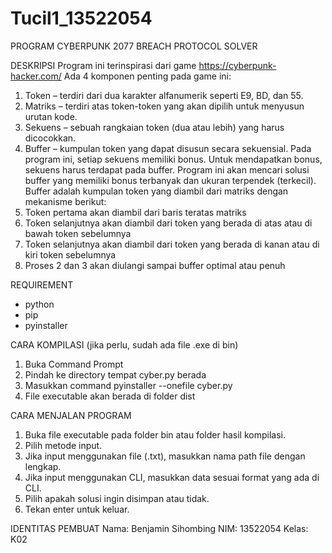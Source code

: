 # Tucil1_13522054

PROGRAM CYBERPUNK 2077 BREACH PROTOCOL SOLVER

DESKRIPSI
Program ini terinspirasi dari game https://cyberpunk-hacker.com/
Ada 4 komponen penting pada game ini:
1. Token – terdiri dari dua karakter alfanumerik seperti E9, BD, dan 55.
2. Matriks – terdiri atas token-token yang akan dipilih untuk menyusun urutan kode.
3. Sekuens – sebuah rangkaian token (dua atau lebih) yang harus dicocokkan.
4. Buffer – kumpulan token yang dapat disusun secara sekuensial.
Pada program ini, setiap sekuens memiliki bonus. 
Untuk mendapatkan bonus, sekuens harus terdapat pada buffer.
Program ini akan mencari solusi buffer yang memiliki bonus terbanyak dan ukuran terpendek (terkecil).
Buffer adalah kumpulan token yang diambil dari matriks dengan mekanisme berikut:
1. Token pertama akan diambil dari baris teratas matriks
2. Token selanjutnya akan diambil dari token yang berada di atas atau di bawah token sebelumnya
3. Token selanjutnya akan diambil dari token yang berada di kanan atau di kiri token sebelumnya
4. Proses 2 dan 3 akan diulangi sampai buffer optimal atau penuh

REQUIREMENT
- python
- pip
- pyinstaller

CARA KOMPILASI (jika perlu, sudah ada file .exe di bin)
1. Buka Command Prompt
2. Pindah ke directory tempat cyber.py berada
3. Masukkan command 
    pyinstaller --onefile cyber.py
4. File executable akan berada di folder dist

CARA MENJALAN PROGRAM
1. Buka file executable pada folder bin atau folder hasil kompilasi.
2. Pilih metode input.
3. Jika input menggunakan file (.txt), masukkan nama path file dengan lengkap.
4. Jika input menggunakan CLI, masukkan data sesuai format yang ada di CLI. 
5. Pilih apakah solusi ingin disimpan atau tidak.
6. Tekan enter untuk keluar.

IDENTITAS PEMBUAT
Nama: Benjamin Sihombing
NIM: 13522054
Kelas: K02
